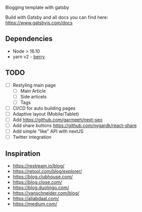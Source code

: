 Blogging template with gatsby

Build with Gatsby and all docs you can find here: https://www.gatsbyjs.com/docs

## Dependencies

- Node > 16.10
- yarn v2 - [berry](https://yarnpkg.com/getting-started/install)

## TODO

- [ ] Restyling main page
  - [ ] Main Article
  - [ ] Side articels
  - [ ] Tags
- [ ] CI/CD for auto building pages
- [ ] Adaptive layout (Mobile/Tablet)
- [ ] Add https://github.com/garmeeh/next-seo
- [ ] Add share buttons https://github.com/nygardk/react-share
- [ ] Add simple "like" API with nextJS
- [ ] Twitter integration

## Inspiration

- https://restream.io/blog/
- https://retool.com/blog/explorer/
- https://blog.clubhouse.com/
- https://blog.close.com/
- https://blog.duolingo.com/
- https://vanschneider.com/blog/
- https://aliabdaal.com/
- https://medium.com/
